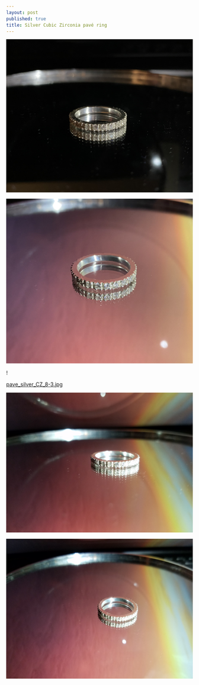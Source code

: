 ```yaml
---
layout: post
published: true
title: Silver Cubic Zirconia pavé ring
---
```

![pave_silver_CZ_8.jpg](/images/jewelry/rings/pave_silver_CZ_8.jpg)
<!--more-->
![pave_silver_CZ_8-2.jpg](/images/jewelry/rings/pave_silver_CZ_8-2.jpg)
<!--more-->!
[pave_silver_CZ_8-3.jpg](/images/jewelry/rings/pave_silver_CZ_8-3.jpg)
<!--more-->
![pave_silver_CZ_8-4.jpg](/images/jewelry/rings/pave_silver_CZ_8-4.jpg)
<!--more-->
![pave_silver_CZ_8-5.jpg](/images/jewelry/rings/pave_silver_CZ_8-5.jpg)